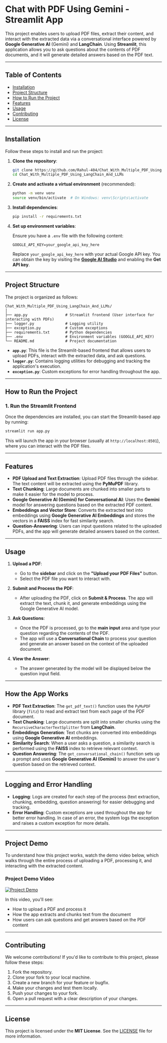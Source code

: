 # **Chat with PDF Using Gemini - Streamlit App**

This project enables users to upload PDF files, extract their content, and interact with the extracted data via a conversational interface powered by **Google Generative AI** (Gemini) and **LangChain**. Using **Streamlit**, this application allows you to ask questions about the contents of PDF documents, and it will generate detailed answers based on the PDF text.

---

## **Table of Contents**

- [Installation](#installation)
- [Project Structure](#project-structure)
- [How to Run the Project](#how-to-run-the-project)
- [Features](#features)
- [Usage](#usage)
- [Contributing](#contributing)
- [License](#license)

---

## **Installation**

Follow these steps to install and run the project:

1. **Clone the repository**:

    ```bash
    git clone https://github.com/Rahul-404/Chat_With_Multiple_PDF_Using_LangChain_And_LLMs.git
    cd Chat_With_Multiple_PDF_Using_LangChain_And_LLMs
    ```

2. **Create and activate a virtual environment** (recommended):

    ```bash
    python -m venv venv
    source venv/bin/activate  # On Windows: venv\Scripts\activate
    ```

3. **Install dependencies**:

    ```bash
    pip install -r requirements.txt
    ```

4. **Set up environment variables**:

    Ensure you have a `.env` file with the following content:

    ```
    GOOGLE_API_KEY=your_google_api_key_here
    ```

    Replace `your_google_api_key_here` with your actual Google API key. You can obtain the key by visiting the [**Google AI Studio**](https://aistudio.google.com/app/prompts/new_chat) and enabling the **Get API key**.

---

## **Project Structure**

The project is organized as follows:

```
Chat_With_Multiple_PDF_Using_LangChain_And_LLMs/
│
├── app.py                 # Streamlit frontend (User interface for interacting with PDFs)
├── logger.py              # Logging utility
├── exception.py           # Custom exceptions
├── requirements.txt       # Python dependencies
├── .env                   # Environment variables (GOOGLE_API_KEY)
└── README.md              # Project documentation
```

- **`app.py`**: This file is the Streamlit-based frontend that allows users to upload PDFs, interact with the extracted data, and ask questions.
- **`logger.py`**: Contains logging utilities for debugging and tracking the application's execution.
- **`exception.py`**: Custom exceptions for error handling throughout the app.

---

## **How to Run the Project**

### 1. **Run the Streamlit Frontend**

Once the dependencies are installed, you can start the Streamlit-based app by running:

```bash
streamlit run app.py
```

This will launch the app in your browser (usually at `http://localhost:8501`), where you can interact with the PDF files.

---

## **Features**

- **PDF Upload and Text Extraction**: Upload PDF files through the sidebar. The text content will be extracted using the **PyMuPDF** library.
- **Text Chunking**: Large documents are chunked into smaller parts to make it easier for the model to process.
- **Google Generative AI (Gemini) for Conversational AI**: Uses the **Gemini** model for answering questions based on the extracted PDF content.
- **Embeddings and Vector Store**: Converts the extracted text into embeddings using **Google Generative AI Embeddings** and stores the vectors in a **FAISS** index for fast similarity search.
- **Question-Answering**: Users can input questions related to the uploaded PDFs, and the app will generate detailed answers based on the context.

---

## **Usage**

1. **Upload a PDF**:
   - Go to the **sidebar** and click on the **"Upload your PDF Files"** button.
   - Select the PDF file you want to interact with.

2. **Submit and Process the PDF**:
   - After uploading the PDF, click on **Submit & Process**. The app will extract the text, chunk it, and generate embeddings using the Google Generative AI model.

3. **Ask Questions**:
   - Once the PDF is processed, go to the **main input** area and type your question regarding the contents of the PDF.
   - The app will use a **Conversational Chain** to process your question and generate an answer based on the context of the uploaded document.

4. **View the Answer**:
   - The answer generated by the model will be displayed below the question input field.

---

## **How the App Works**

- **PDF Text Extraction**: The `get_pdf_text()` function uses the `PyMuPDF` library (`fitz`) to read and extract text from each page of the PDF document.
- **Text Chunking**: Large documents are split into smaller chunks using the `RecursiveCharacterTextSplitter` from **LangChain**.
- **Embeddings Generation**: Text chunks are converted into embeddings using **Google Generative AI** embeddings.
- **Similarity Search**: When a user asks a question, a similarity search is performed using the **FAISS** index to retrieve relevant context.
- **Question Answering**: The `get_conversational_chain()` function sets up a prompt and uses **Google Generative AI (Gemini)** to answer the user's question based on the retrieved context.

---

## **Logging and Error Handling**

- **Logging**: Logs are created for each step of the process (text extraction, chunking, embedding, question answering) for easier debugging and tracking.
- **Error Handling**: Custom exceptions are used throughout the app for better error handling. In case of an error, the system logs the exception and raises a custom exception for more details.

---

## **Project Demo**

To understand how this project works, watch the demo video below, which walks through the entire process of uploading a PDF, processing it, and interacting with the extracted content.

### **Project Demo Video**

[![Project Demo](https://img.youtube.com/vi/your_video_id_here/0.jpg)](https://www.youtube.com/watch?v=your_video_id_here)

In this video, you'll see:
- How to upload a PDF and process it
- How the app extracts and chunks text from the document
- How users can ask questions and get answers based on the PDF content

---

## **Contributing**

We welcome contributions! If you'd like to contribute to this project, please follow these steps:

1. Fork the repository.
2. Clone your fork to your local machine.
3. Create a new branch for your feature or bugfix.
4. Make your changes and test them locally.
5. Push your changes to your fork.
6. Open a pull request with a clear description of your changes.

---

## **License**

This project is licensed under the **MIT License**. See the [LICENSE](LICENSE) file for more information.
